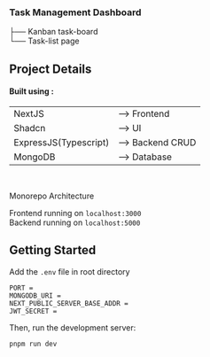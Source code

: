 ### Task Management Dashboard
  ├── Kanban task-board \
  └── Task-list page

## Project Details

#### Built using :
<table>
<tr>
    <td>NextJS</td>
    <td> --> Frontend</td>
</tr>
<tr>
    <td>Shadcn</td>
    <td> --> UI</td>
</tr>
<tr>
    <td>ExpressJS(Typescript)</td>
    <td> --> Backend CRUD</td>
</tr>
<tr>
    <td>MongoDB</td>
    <td> --> Database</td>
</tr>
</table>
<br>

Monorepo Architecture

Frontend running on `localhost:3000`\
Backend running on `localhost:5000`


## Getting Started

Add the `.env` file in root directory

```.env
PORT =
MONGODB_URI = 
NEXT_PUBLIC_SERVER_BASE_ADDR =
JWT_SECRET =
```


Then, run the development server:

```bash
pnpm run dev
```